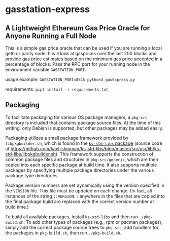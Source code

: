 gasstation-express 
==

A Lightweight Ethereum Gas Price Oracle for Anyone Running a Full Node
--

This is a simple gas price oracle that can be used if you are running a local
geth or parity node.  It will look at gasprices over the last 200 blocks and
provide gas price estimates based on the minimum gas price accepted in a
percentage of blocks.  Pass the RPC port for your running node in the
environment variable `GASSTATION_PORT`.

usage example: `GASSTATION_PORT=8545 python3 gasExpress.py`

requirements: `pip3 install -r requirements.txt`

Packaging
--

To facilitate packaging for various OS package managers, a `pkg-src` directory
is included that contains package source files. At the time of this writing,
only Debian is supported, but other packages may be added easily.

Packaging utilizes a small package framework provided by `libpkgbuilder.sh`,
which is found in the [`ks-std-libs` package][ks-lib] (source code at
https://github.com/kael-shipman/ks-std-libs/blob/master/src/usr/lib/ks-std-libs/libpkgbuilder.sh).
This framework supports the construction of common package files and structures
in `pkg-src/generic`, which are then copied into each specific package at build
time. It also supports multiple packages by specifying multiple package
directories under the various package type directories.

Package version numbers are set dynamically using the version specified in the
`VERSION` file. This file must be updated on each change. (In fact, all
instances of the string `::VERSION::` anywhere in the files that are copied
into the final package build are replaced with the correct version number at
build time.)

To build all available packages, install `ks-std-libs` and then run
`./pkg-build.sh`. To add other types of packages (e.g., rpm or pacman
packages), simply add the correct package source trees to `pkg-src`, add
handlers for the packages in `pkg-build.sh`, then run `./pkg-build.sh`.

[ks-lib]: https://packages.kaelshipman.me/public/deb/pool/main/k/ks-std-libs/
